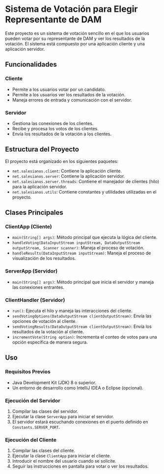 # Sistema de Votación para Elegir Representante de DAM

Este proyecto es un sistema de votación sencillo en el que los usuarios pueden votar por su representante de DAM y ver los resultados de la votación. El sistema está compuesto por una aplicación cliente y una aplicación servidor.

## Funcionalidades

### Cliente

- Permite a los usuarios votar por un candidato.
- Permite a los usuarios ver los resultados de la votación.
- Maneja errores de entrada y comunicación con el servidor.

### Servidor

- Gestiona las conexiones de los clientes.
- Recibe y procesa los votos de los clientes.
- Envía los resultados de la votación a los clientes.

## Estructura del Proyecto

El proyecto está organizado en los siguientes paquetes:

- `net.salesianos.client`: Contiene la aplicación cliente.
- `net.salesianos.server`: Contiene la aplicación servidor.
- `net.salesianos.server.threads`: Contiene el manejador de clientes (hilo) para la aplicación servidor.
- `net.salesianos.utils`: Contiene constantes y utilidades utilizadas en el proyecto.

## Clases Principales

### ClientApp (Cliente)

- `main(String[] args)`: Método principal que ejecuta la lógica del cliente.
- `handleVoting(DataInputStream inputStream, DataOutputStream outputStream, Scanner scanner)`: Maneja el proceso de votación.
- `handleResults(DataInputStream inputStream)`: Maneja el proceso de visualización de los resultados.

### ServerApp (Servidor)

- `main(String[] args)`: Método principal que inicia el servidor y maneja las conexiones entrantes.

### ClientHandler (Servidor)

- `run()`: Ejecuta el hilo y maneja las interacciones del cliente.
- `sendVotingOptions(DataOutputStream clientOutputStream)`: Envía las opciones de votación al cliente.
- `sendVotingResults(DataOutputStream clientOutputStream)`: Envía los resultados de la votación al cliente.
- `incrementVote(String option)`: Incrementa el conteo de votos para una opción específica de manera segura.

## Uso

### Requisitos Previos

- Java Development Kit (JDK) 8 o superior.
- Un entorno de desarrollo como IntelliJ IDEA o Eclipse (opcional).

### Ejecución del Servidor

1. Compilar las clases del servidor.
2. Ejecutar la clase `ServerApp` para iniciar el servidor.
3. El servidor estará escuchando conexiones en el puerto definido en `Constants.SERVER_PORT`.

### Ejecución del Cliente

1. Compilar las clases del cliente.
2. Ejecutar la clase `ClientApp` para iniciar el cliente.
3. Introducir el nombre del usuario cuando se solicite.
4. Seguir las instrucciones en pantalla para votar o ver los resultados.

